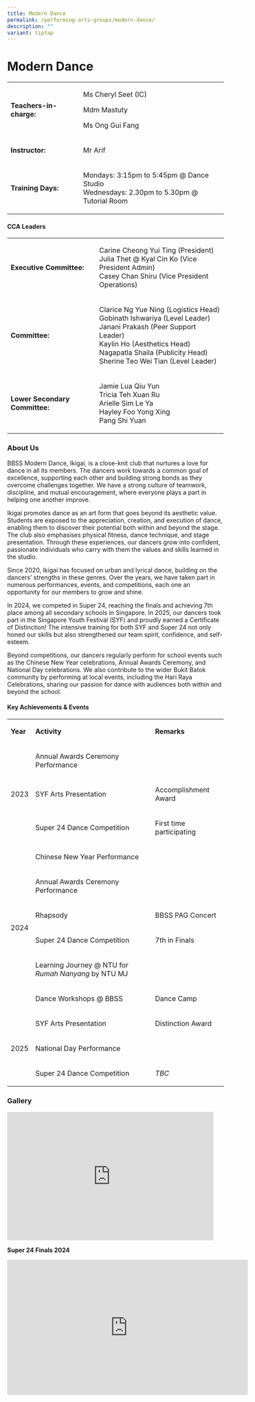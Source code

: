 ```yaml
---
title: Modern Dance
permalink: /performing-arts-groups/modern-dance/
description: ""
variant: tiptap
---
```

<h1>Modern Dance</h1>
<table style="minWidth: 50px">
<colgroup>
<col>
<col>
</colgroup>
<tbody>
<tr>
<td rowspan="1" colspan="1">
<p><strong>Teachers-in-charge:&nbsp;</strong>
</p>
</td>
<td rowspan="1" colspan="1">
<p>Ms Cheryl Seet (IC)</p>
<p>Mdm Mastuty</p>
<p>Ms Ong Gui Fang</p>
</td>
</tr>
<tr>
<td rowspan="1" colspan="1">
<p><strong>Instructor:</strong>
</p>
</td>
<td rowspan="1" colspan="1">
<p>Mr Arif</p>
</td>
</tr>
<tr>
<td rowspan="1" colspan="1">
<p><strong>Training Days:</strong>
</p>
</td>
<td rowspan="1" colspan="1">
<p>Mondays: 3:15pm to 5:45pm @ Dance Studio
<br>Wednesdays: 2.30pm to 5.30pm @ Tutorial Room</p>
</td>
</tr>
</tbody>
</table>
<p></p>
<h4>CCA Leaders</h4>
<table style="minWidth: 50px">
<colgroup>
<col>
<col>
</colgroup>
<tbody>
<tr>
<td rowspan="1" colspan="1">
<p><strong>Executive Committee:</strong>
</p>
</td>
<td rowspan="1" colspan="1">
<p>Carine Cheong Yui Ting (President)
<br>Julia Thet @ Kyal Cin Ko (Vice President Admin)
<br>Casey Chan Shiru (Vice President Operations)</p>
</td>
</tr>
<tr>
<td rowspan="1" colspan="1">
<p><strong>Committee:</strong>
</p>
</td>
<td rowspan="1" colspan="1">
<p>Clarice Ng Yue Ning (Logistics Head)
<br>Gobinath Ishwariya (Level Leader)
<br>Janani Prakash (Peer Support Leader)
<br>Kaylin Ho (Aesthetics Head)
<br>Nagapatla Shaila (Publicity Head)
<br>Sherine Teo Wei Tian (Level Leader)</p>
</td>
</tr>
<tr>
<td rowspan="1" colspan="1">
<p><strong>Lower Secondary Committee:</strong>
</p>
</td>
<td rowspan="1" colspan="1">
<p>Jamie Lua Qiu Yun
<br>Tricia Teh Xuan Ru
<br>Arielle Sim Le Ya
<br>Hayley Foo Yong Xing
<br>Pang Shi Yuan</p>
</td>
</tr>
</tbody>
</table>
<p></p>
<h3>About Us</h3>
<p>BBSS Modern Dance, Ikigai, is a close-knit club that nurtures a love for
dance in all its members. The dancers work towards a common goal of excellence,
supporting each other and building strong bonds as they overcome challenges
together. We have a strong culture of teamwork, discipline, and mutual
encouragement, where everyone plays a part in helping one another improve.</p>
<p>Ikigai promotes dance as an art form that goes beyond its aesthetic value.
Students are exposed to the appreciation, creation, and execution of dance,
enabling them to discover their potential both within and beyond the stage.
The club also emphasises physical fitness, dance technique, and stage presentation.
Through these experiences, our dancers grow into confident, passionate
individuals who carry with them the values and skills learned in the studio.</p>
<p>Since 2020, Ikigai has focused on urban and lyrical dance, building on
the dancers’ strengths in these genres. Over the years, we have taken part
in numerous performances, events, and competitions, each one an opportunity
for our members to grow and shine.</p>
<p>In 2024, we competed in Super 24, reaching the finals and achieving 7th
place among all secondary schools in Singapore. In 2025, our dancers took
part in the Singapore Youth Festival (SYF) and proudly earned a Certificate
of Distinction! The intensive training for both SYF and Super 24 not only
honed our skills but also strengthened our team spirit, confidence, and
self-esteem.</p>
<p>Beyond competitions, our dancers regularly perform for school events such
as the Chinese New Year celebrations, Annual Awards Ceremony, and National
Day celebrations. We also contribute to the wider Bukit Batok community
by performing at local events, including the Hari Raya Celebrations, sharing
our passion for dance with audiences both within and beyond the school.</p>
<p></p>
<h4>Key Achievements &amp; Events</h4>
<table style="minWidth: 75px">
<colgroup>
<col>
<col>
<col>
</colgroup>
<tbody>
<tr>
<td rowspan="1" colspan="1">
<p><strong>Year</strong>
</p>
</td>
<td rowspan="1" colspan="1">
<p><strong>Activity</strong>
</p>
</td>
<td rowspan="1" colspan="1">
<p><strong>Remarks</strong>
</p>
</td>
</tr>
<tr>
<td rowspan="3" colspan="1">
<p>2023</p>
</td>
<td rowspan="1" colspan="1">
<p>Annual Awards Ceremony Performance</p>
</td>
<td rowspan="1" colspan="1">
<p></p>
</td>
</tr>
<tr>
<td rowspan="1" colspan="1">
<p>SYF Arts Presentation</p>
</td>
<td rowspan="1" colspan="1">
<p>Accomplishment Award</p>
</td>
</tr>
<tr>
<td rowspan="1" colspan="1">
<p>Super 24 Dance Competition</p>
</td>
<td rowspan="1" colspan="1">
<p>First time participating</p>
</td>
</tr>
<tr>
<td rowspan="6" colspan="1">
<p>2024</p>
</td>
<td rowspan="1" colspan="1">
<p>Chinese New Year Performance</p>
</td>
<td rowspan="1" colspan="1">
<p></p>
</td>
</tr>
<tr>
<td rowspan="1" colspan="1">
<p>Annual Awards Ceremony Performance</p>
</td>
<td rowspan="1" colspan="1">
<p></p>
</td>
</tr>
<tr>
<td rowspan="1" colspan="1">
<p>Rhapsody</p>
</td>
<td rowspan="1" colspan="1">
<p>BBSS PAG Concert</p>
</td>
</tr>
<tr>
<td rowspan="1" colspan="1">
<p>Super 24 Dance Competition</p>
</td>
<td rowspan="1" colspan="1">
<p>7th in Finals</p>
</td>
</tr>
<tr>
<td rowspan="1" colspan="1">
<p>Learning Journey @ NTU for <em>Rumah Nanyang</em> by NTU MJ</p>
</td>
<td rowspan="1" colspan="1">
<p></p>
</td>
</tr>
<tr>
<td rowspan="1" colspan="1">
<p>Dance Workshops @ BBSS</p>
</td>
<td rowspan="1" colspan="1">
<p>Dance Camp</p>
</td>
</tr>
<tr>
<td rowspan="3" colspan="1">
<p>2025</p>
</td>
<td rowspan="1" colspan="1">
<p>SYF Arts Presentation</p>
</td>
<td rowspan="1" colspan="1">
<p>Distinction Award</p>
</td>
</tr>
<tr>
<td rowspan="1" colspan="1">
<p>National Day Performance</p>
</td>
<td rowspan="1" colspan="1">
<p></p>
</td>
</tr>
<tr>
<td rowspan="1" colspan="1">
<p>Super 24 Dance Competition</p>
</td>
<td rowspan="1" colspan="1">
<p><em>TBC</em>
</p>
</td>
</tr>
</tbody>
</table>
<h3>Gallery</h3>
<div class="iframe-wrapper">
<iframe height="299" width="480" allowfullscreen="true" frameborder="0" src="https://docs.google.com/presentation/d/e/2PACX-1vSqKOLWpJvO7MGwwnkVJABAsZU-1glnVSIREZEErXET6Y5E-HdKx-K-Sb6hDksn_-YVGE8bEBXPSgPA/embed?start=true&amp;loop=true&amp;delayms=3000"></iframe>
</div>
<p></p>
<p><strong>Super 24 Finals 2024</strong>
</p>
<div class="iframe-wrapper">
<iframe height="315" width="560" allowfullscreen="true" frameborder="0" src="https://www.youtube.com/embed/fXzXAcG2UG4?si=a8GAP8iuwH-QlHMK"></iframe>
</div>
<p></p>
<p></p>